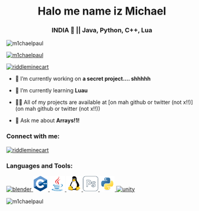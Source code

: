 <h1 align="center">Halo me name iz Michael</h1>
<h3 align="center">INDIA 🍛 || Java, Python, C++, Lua</h3>

<p align="left"> <img src="https://komarev.com/ghpvc/?username=m1chaelpaul&label=Profile%20views&color=0e75b6&style=flat" alt="m1chaelpaul" /> </p>

<p align="left"> <a href="https://github.com/ryo-ma/github-profile-trophy"><img src="https://github-profile-trophy.vercel.app/?username=m1chaelpaul" alt="m1chaelpaul" /></a> </p>

<p align="left"> <a href="https://twitter.com/riddleminecart" target="blank"><img src="https://img.shields.io/twitter/follow/riddleminecart?logo=twitter&style=for-the-badge" alt="riddleminecart" /></a> </p>

- 🔭 I’m currently working on **a secret project.... shhhhh**

- 🌱 I’m currently learning **Luau**

- 👨‍💻 All of my projects are available at [on mah github or twitter (not x!!)](on mah github or twitter (not x!!))

- 💬 Ask me about **Arrays!1!**

<h3 align="left">Connect with me:</h3>
<p align="left">
<a href="https://twitter.com/riddleminecart" target="blank"><img align="center" src="https://raw.githubusercontent.com/rahuldkjain/github-profile-readme-generator/master/src/images/icons/Social/twitter.svg" alt="riddleminecart" height="30" width="40" /></a>
</p>

<h3 align="left">Languages and Tools:</h3>
<p align="left"> <a href="https://www.blender.org/" target="_blank" rel="noreferrer"> <img src="https://download.blender.org/branding/community/blender_community_badge_white.svg" alt="blender" width="40" height="40"/> </a> <a href="https://www.w3schools.com/cpp/" target="_blank" rel="noreferrer"> <img src="https://raw.githubusercontent.com/devicons/devicon/master/icons/cplusplus/cplusplus-original.svg" alt="cplusplus" width="40" height="40"/> </a> <a href="https://www.java.com" target="_blank" rel="noreferrer"> <img src="https://raw.githubusercontent.com/devicons/devicon/master/icons/java/java-original.svg" alt="java" width="40" height="40"/> </a> <a href="https://www.linux.org/" target="_blank" rel="noreferrer"> <img src="https://raw.githubusercontent.com/devicons/devicon/master/icons/linux/linux-original.svg" alt="linux" width="40" height="40"/> </a> <a href="https://www.photoshop.com/en" target="_blank" rel="noreferrer"> <img src="https://raw.githubusercontent.com/devicons/devicon/master/icons/photoshop/photoshop-line.svg" alt="photoshop" width="40" height="40"/> </a> <a href="https://www.python.org" target="_blank" rel="noreferrer"> <img src="https://raw.githubusercontent.com/devicons/devicon/master/icons/python/python-original.svg" alt="python" width="40" height="40"/> </a> <a href="https://unity.com/" target="_blank" rel="noreferrer"> <img src="https://www.vectorlogo.zone/logos/unity3d/unity3d-icon.svg" alt="unity" width="40" height="40"/> </a> </p>

<p><img align="center" src="https://github-readme-stats.vercel.app/api/top-langs?username=m1chaelpaul&show_icons=true&locale=en&layout=compact" alt="m1chaelpaul" /></p>
